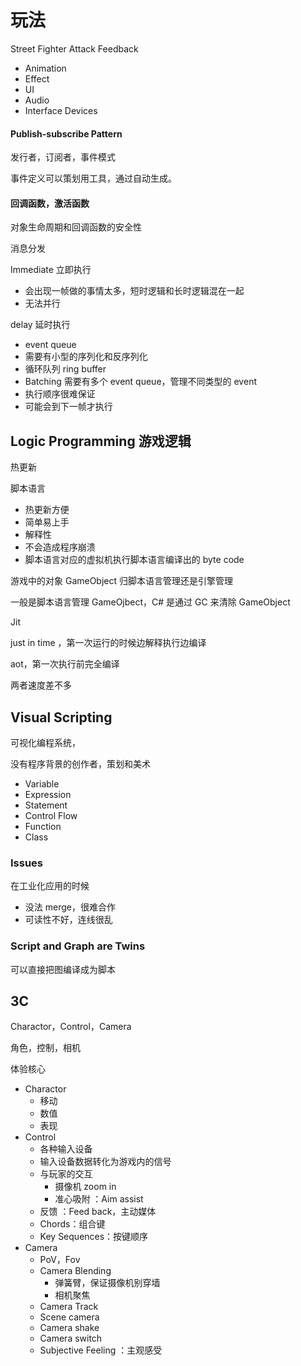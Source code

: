 # 玩法

Street Fighter Attack Feedback

- Animation
- Effect
- UI
- Audio
- Interface Devices

#### Publish-subscribe Pattern

发行者，订阅者，事件模式

事件定义可以策划用工具，通过自动生成。

#### 回调函数，激活函数

对象生命周期和回调函数的安全性

消息分发

Immediate 立即执行

- 会出现一帧做的事情太多，短时逻辑和长时逻辑混在一起
- 无法并行

delay 延时执行

- event queue
- 需要有小型的序列化和反序列化
- 循环队列 ring buffer
- Batching 需要有多个 event queue，管理不同类型的 event
- 执行顺序很难保证
- 可能会到下一帧才执行

## Logic Programming 游戏逻辑

热更新

脚本语言

- 热更新方便
- 简单易上手
- 解释性
- 不会造成程序崩溃
- 脚本语言对应的虚拟机执行脚本语言编译出的 byte code

游戏中的对象 GameObject 归脚本语言管理还是引擎管理

一般是脚本语言管理 GameOjbect，C# 是通过 GC 来清除 GameObject

Jit

just in time ，第一次运行的时候边解释执行边编译

aot，第一次执行前完全编译

两者速度差不多

## Visual Scripting

可视化编程系统，

没有程序背景的创作者，策划和美术

- Variable
- Expression
- Statement
- Control Flow
- Function
- Class

### Issues

在工业化应用的时候

- 没法 merge，很难合作
- 可读性不好，连线很乱

### Script and Graph are Twins

可以直接把图编译成为脚本

## 3C

Charactor，Control，Camera

角色，控制，相机

体验核心

- Charactor
  - 移动
  - 数值
  - 表现
- Control
  - 各种输入设备
  - 输入设备数据转化为游戏内的信号
  - 与玩家的交互
    - 摄像机 zoom in
    - 准心吸附 ：Aim assist
  - 反馈 ：Feed back，主动媒体
  - Chords：组合键
  - Key Sequences：按键顺序
- Camera
  - PoV，Fov
  - Camera Blending
    - 弹簧臂，保证摄像机别穿墙
    - 相机聚焦
  - Camera Track
  - Scene camera
  - Camera shake
  - Camera switch
  - Subjective Feeling ：主观感受
